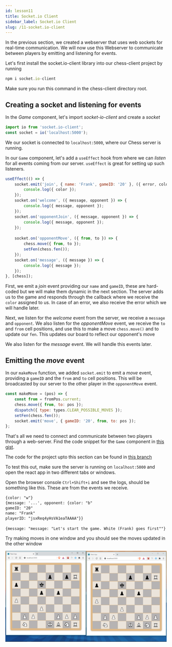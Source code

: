 ```yaml
---
id: lesson11
title: Socket.io Client
sidebar_label: Socket.io Client
slug: /11-socket.io-client
---
```


In the previous section, we created a webserver that uses web sockets for real-time communication.
We will now use this Webserver to communicate between players by emitting and listening for events.

Let's first install the socket.io-client library into our chess-client project by running

```js
npm i socket.io-client
```

Make sure you run this command in the chess-client directory root.

## Creating a socket and listening for events

In the _Game_ component, let's import _socket-io-client_ and create a _socket_

```js
import io from 'socket.io-client';
const socket = io('localhost:5000');
```

We our socket is connected to `localhost:5000`, where our Chess server is running.

In our `Game` component, let's add a `useEffect` hook from where we can _listen_ for all events coming from our server. `useEffect` is great for setting up such listeners.

```jsx title="src/pages/Game/index.jsx"
useEffect(() => {
	socket.emit('join', { name: 'Frank', gameID: '20' }, ({ error, color }) => {
		console.log({ color });
	});
	socket.on('welcome', ({ message, opponent }) => {
		console.log({ message, opponent });
	});
	socket.on('opponentJoin', ({ message, opponent }) => {
		console.log({ message, opponent });
	});

	socket.on('opponentMove', ({ from, to }) => {
		chess.move({ from, to });
		setFen(chess.fen());
	});
	socket.on('message', ({ message }) => {
		console.log({ message });
	});
}, [chess]);
```

First, we emit a _join_ event providing our `name` and `gameID`, these are hard-coded but we will make them dynamic in the next section. The server adds us to the game and responds through the callback where we receive the `color` assigned to us. In case of an error, we also receive the error which we will handle later.

Next, we listen for the _welcome_ event from the server, we receive a `message` and `opponent`.
We also listen for the _opponentMove_ event, we receive the `to` and `from` cell positions, and use this to make a move `chess.move()` and to update our `fen`. This updates our board to reflect our opponent's move

We also listen for the _message_ event. We will handle this events later.

## Emitting the _move_ event

In our `makeMove` function, we added `socket.emit` to emit a _move_ event, providing a `gameID` and the `from` and `to` cell positions. This will be broadcasted by our server to the other player in the `opponentMove` event.

```jsx title="src/pages/Game/index.jsx"
const makeMove = (pos) => {
	const from = fromPos.current;
	chess.move({ from, to: pos });
	dispatch({ type: types.CLEAR_POSSIBLE_MOVES });
	setFen(chess.fen());
	socket.emit('move', { gameID: '20', from, to: pos });
};
```

That's all we need to connect and communicate between two players through a web-server. Find the code snippet for the `Game` component in [this gist](https://gist.github.com/franknmungai/9f0906536381a10db9ee4ff6bbb7e44e).

The code for the project upto this section can be found in [this branch](https://github.com/franknmungai/live-chess/tree/10-socket-io-client)

To test this out, make sure the server is running on `localhost:5000` and open the react app in two different tabs or windows.

Open the browser console `Ctrl+Shift+i` and see the logs, should be something like this. These are from the events we receive.

```
{color: "w"}
{message: '...', opponent: {color: "b"
gameID: "20"
name: "Frank"
playerID: "jsxReq4yHsVA1eaTAAAA"}}

{message: "message: "Let's start the game. White (Frank) goes first""}
```

Try making moves in one window and you should see the moves updated in the other window

![img](../static/img/Screenshot11.png)
